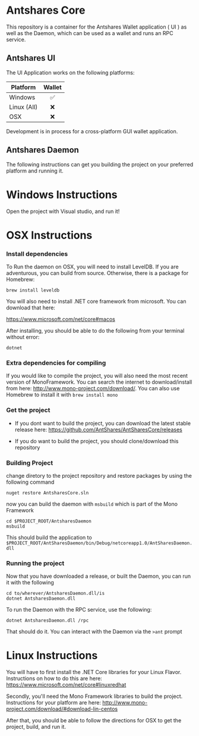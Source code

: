# Antshares Core

This repository is a container for the Antshares Wallet application ( UI ) as well as the Daemon, which can be used as a wallet and runs an RPC service.

## Antshares UI

The UI Application works on the following platforms:

| Platform      | Wallet         |
| ------------- |:-------------: |
| Windows       | ✅             |
| Linux (All)   | ❌             |
| OSX           | ❌             |

Development is in process for a cross-platform GUI wallet application.

## Antshares Daemon

The following instructions can get you building the project on your preferred platform and running it.


# Windows Instructions

Open the project with Visual studio, and run it!


# OSX Instructions

### Install dependencies
To Run the daemon on OSX, you will need to install LevelDB.  If you are adventurous, you can build from source.  Otherwise, there is a package for Homebrew:

```
brew install leveldb
```

You will also need to install .NET core framework from microsoft.  You can download that here:

https://www.microsoft.com/net/core#macos

After installing, you should be able to do the following from your terminal without error:

```
dotnet
```


### Extra dependencies for compiling
If you would like to compile the project, you will also need the most recent version of MonoFramework.  You can search the internet to download/install from here: http://www.mono-project.com/download/.  You can also use Homebrew to install it with `brew install mono`

### Get the project

- If you dont want to build the project, you can download the latest stable release here: https://github.com/AntShares/AntSharesCore/releases

- If you do want to build the project, you should clone/download this repository


### Building Project

change diretory to the project repository and restore packages by using the following command

```
nuget restore AntsharesCore.sln
```

now you can build the daemon with `msbuild` which is part of the Mono Framework

```
cd $PROJECT_ROOT/AntsharesDaemon
msbuild
```

This should build the application to `$PROJECT_ROOT/AntSharesDaemon/bin/Debug/netcoreapp1.0/AntSharesDaemon.dll`


### Running the project

Now that you have downloaded a release, or built the Daemon, you can run it with the following

```
cd to/wherever/AntsharesDaemon.dll/is
dotnet AntsharesDaemon.dll
```

To run the Daemon with the RPC service, use the following:
```
dotnet AntsharesDaemon.dll /rpc
```

That should do it.  You can interact with the Daemon via the `>ant` prompt



# Linux Instructions

You will have to first install the .NET Core libraries for your Linux Flavor. Instructions on how to do this are here: https://www.microsoft.com/net/core#linuxredhat

Secondly, you'll need the Mono Framework libraries to build the project.  Instructions for your platform are here: http://www.mono-project.com/download/#download-lin-centos

After that, you should be able to follow the directions for OSX to get the project, build, and run it.

